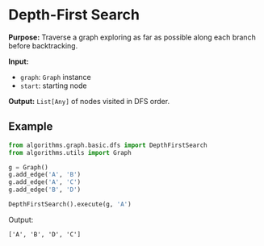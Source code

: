 # Depth-First Search

**Purpose:** Traverse a graph exploring as far as possible along each branch before backtracking.

**Input:**
- `graph`: `Graph` instance
- `start`: starting node

**Output:** `List[Any]` of nodes visited in DFS order.

## Example
```python
from algorithms.graph.basic.dfs import DepthFirstSearch
from algorithms.utils import Graph

g = Graph()
g.add_edge('A', 'B')
g.add_edge('A', 'C')
g.add_edge('B', 'D')

DepthFirstSearch().execute(g, 'A')
```
Output:
```
['A', 'B', 'D', 'C']
```
